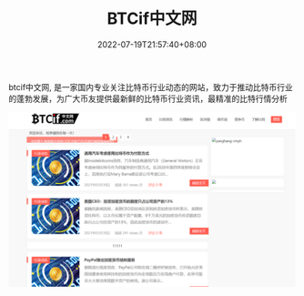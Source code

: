 ﻿---
weight: 
title: "BTCif中文网"
description: "btcif中文网, 是一家国内专业关注比特币行业动态的网站，致力于推动比特币行业的蓬勃发展，为广大币友提供最新鲜的比特币行业资讯，最精准的比特行情分析"
date: 2022-07-19T21:57:40+08:00
lastmod: 2022-07-19T16:45:40+08:00
draft: false
authors: ["MineW"]
featuredImage: "btcifzhongwenwang.png"
link: "http://www.btcif.com/"
tags: ["元宇宙资讯","BTCif中文网"]
categories: ["navigation"]
navigation: ["元宇宙资讯"]
lightgallery: true
toc: true
pinned: false
recommend: false
recommend1: false
---
btcif中文网, 是一家国内专业关注比特币行业动态的网站，致力于推动比特币行业的蓬勃发展，为广大币友提供最新鲜的比特币行业资讯，最精准的比特行情分析

![image-20220719142409674](image-20220719142409674.png)
